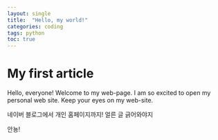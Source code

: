 ```yaml
---
layout: single
title:  "Hello, my world!"
categories: coding
tags: python
toc: true
---
```


# My first article

Hello, everyone! Welcome to my web-page. 
I am so excited to open my personal web site. Keep your eyes on my web-site.

네이버 블로그에서 개인 홈페이지까지!
얼른 글 긁어와야지

안뇽!
